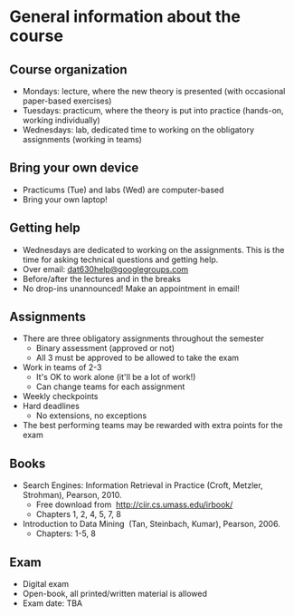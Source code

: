 # General information about the course

## Course organization

  * Mondays: lecture, where the new theory is presented (with occasional paper-based exercises)
  * Tuesdays: practicum, where the theory is put into practice (hands-on, working individually)
  * Wednesdays: lab, dedicated time to working on the obligatory assignments (working in teams)

## Bring your own device

  * Practicums (Tue) and labs (Wed) are computer-based
  * Bring your own laptop!

## Getting help

  * Wednesdays are dedicated to working on the assignments. This is the time for asking technical questions and getting help.
  * Over email: dat630help@googlegroups.com
  * Before/after the lectures and in the breaks
  * No drop-ins unannounced! Make an appointment in email!

## Assignments

  * There are three obligatory assignments throughout the semester
    - Binary assessment (approved or not)
    - All 3 must be approved to be allowed to take the exam
  * Work in teams of 2-3
    - It's OK to work alone (it'll be a lot of work!)
    - Can change teams for each assignment
  * Weekly checkpoints
  * Hard deadlines
    - No extensions, no exceptions
  * The best performing teams may be rewarded with extra points for the exam

## Books

  * Search Engines: Information Retrieval in Practice (Croft, Metzler, Strohman), Pearson, 2010.
    - Free download from  http://ciir.cs.umass.edu/irbook/
    - Chapters 1, 2, 4, 5, 7, 8
  * Introduction to Data Mining  (Tan, Steinbach, Kumar), Pearson, 2006.
    - Chapters: 1-5, 8

## Exam

  * Digital exam
  * Open-book, all printed/written material is allowed
  * Exam date: TBA
